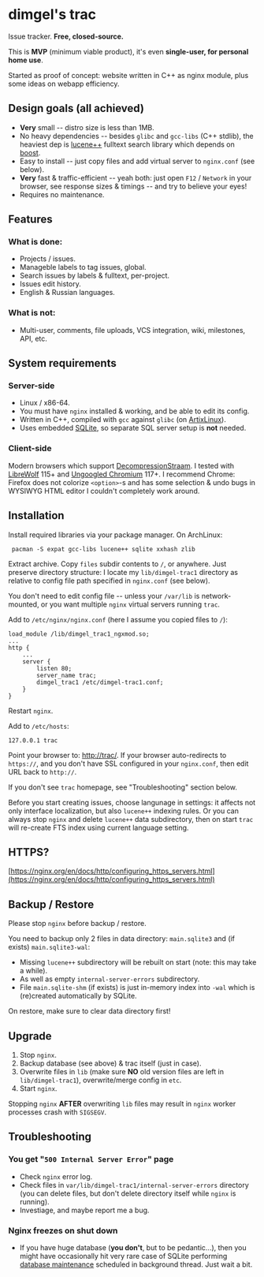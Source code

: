 # dimgel's trac

Issue tracker. **Free, closed-source.**

This is **MVP** (minimum viable product), it's even **single-user, for personal home use**.

Started as proof of concept: website written in C++ as nginx module, plus some ideas on webapp efficiency.

## Design goals (all achieved)

- **Very** small -- distro size is less than 1MB.
- No heavy dependencies -- besides `glibc` and `gcc-libs` (C++ stdlib), the heaviest dep is [lucene++](https://github.com/luceneplusplus/LucenePlusPlus) fulltext search library which depends on [boost](https://www.boost.org).
- Easy to install -- just copy files and add virtual server to `nginx.conf` (see below).
- **Very** fast & traffic-efficient -- yeah both: just open `F12` / `Network` in your browser, see response sizes & timings -- and try to believe your eyes!
- Requires no maintenance.

## Features

### What is done:

- Projects / issues.
- Manageble labels to tag issues, global.
- Search issues by labels & fulltext, per-project.
- Issues edit history.
- English & Russian languages.

### What is not:

- Multi-user, comments, file uploads, VCS integration, wiki, milestones, API, etc.

## System requirements

### Server-side

- Linux / x86-64.
- You must have `nginx` installed & working, and be able to edit its config.
- Written in C++, compiled with `gcc` against `glibc` (on [ArtixLinux](https://artixlinux.org/)).
- Uses embedded [SQLite](https://www.sqlite.org/), so separate SQL server setup is **not** needed.

### Client-side

Modern browsers which support [DecompressionStraam](https://caniuse.com/?search=DecompressionStream). I tested with [LibreWolf](https://librewolf.net/) 115+ and [Ungoogled Chromium](https://github.com/ungoogled-software/ungoogled-chromium) 117+. I recommend Chrome: Firefox does not colorize `<option>`-s and has some selection & undo bugs in WYSIWYG HTML editor I couldn't completely work around.


## Installation

Install required libraries via your package manager. On ArchLinux:

     pacman -S expat gcc-libs lucene++ sqlite xxhash zlib

Extract archive. Copy `files` subdir contents to `/`, or anywhere. Just preserve directory structure: I locate my `lib/dimgel-trac1` directory as relative to config file path specified in `nginx.conf` (see below).

You don't need to edit config file -- unless your `/var/lib` is network-mounted, or you want multiple `nginx` virtual servers running `trac`.

Add to `/etc/nginx/nginx.conf` (here I assume you copied files to `/`):

    load_module /lib/dimgel_trac1_ngxmod.so;
    ...
    http {
        ...
        server {
            listen 80;
            server_name trac;
            dimgel_trac1 /etc/dimgel-trac1.conf;
        }
    }

Restart `nginx`.

Add to `/etc/hosts`:

    127.0.0.1 trac

Point your browser to: [http://trac/](http://trac/). If your browser auto-redirects to `https://`, and you don't have SSL configured in your `nginx.conf`, then edit URL back to `http://`.

If you don't see `trac` homepage, see "Troubleshooting" section below.

Before you start creating issues, choose langunage in settings: it affects not only interface localization, but also `lucene++` indexing rules. Or you can always stop `nginx` and delete `lucene++` data subdirectory, then on start `trac` will re-create FTS index using current language setting.


## HTTPS?

[https://nginx.org/en/docs/http/configuring_https_servers.html](https://nginx.org/en/docs/http/configuring_https_servers.html)


## Backup / Restore

Please stop `nginx` before backup / restore.

You need to backup only 2 files in data directory: `main.sqlite3` and (if exists) `main.sqlite3-wal`:

- Missing `lucene++` subdirectory will be rebuilt on start (note: this may take a while).
- As well as empty `internal-server-errors` subdirectory.
- File `main.sqlite-shm` (if exists) is just in-memory index into `-wal` which is (re)created automatically by SQLite.

On restore, make sure to clear data directory first!

## Upgrade

1. Stop `nginx`.
2. Backup database (see above) & trac itself (just in case).
3. Overwrite files in `lib` (make sure **NO** old version files are left in `lib/dimgel-trac1`), overwrite/merge config in `etc`.
4. Start `nginx`.

Stopping `nginx` **AFTER** overwriting `lib` files may result in `nginx` worker processes crash with `SIGSEGV`.


## Troubleshooting

### You get "`500 Internal Server Error`" page

- Check `nginx` error log.
- Check files in `var/lib/dimgel-trac1/internal-server-errors` directory (you can delete files, but don't delete directory itself while `nginx` is running).
- Investiage, and maybe report me a bug.

### Nginx freezes on shut down

- If you have huge database (**you don't**, but to be pedantic...), then you might have occasionally hit very rare case of SQLite performing [database maintenance](https://www.sqlite.org/pragma.html#pragma_optimize) scheduled in background thread. Just wait a bit.
